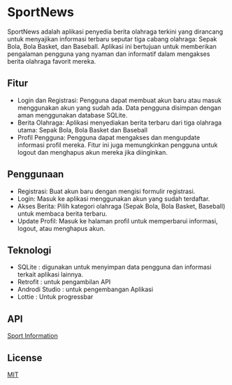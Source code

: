 # SportNews

SportNews adalah aplikasi penyedia berita olahraga terkini yang dirancang untuk menyajikan informasi terbaru seputar tiga cabang olahraga: Sepak Bola, Bola Basket, dan Baseball. Aplikasi ini bertujuan untuk memberikan pengalaman pengguna yang nyaman dan informatif dalam mengakses berita olahraga favorit mereka.

## Fitur
- Login dan Registrasi: Pengguna dapat membuat akun baru atau masuk menggunakan akun yang sudah ada. Data pengguna disimpan dengan aman menggunakan database SQLite.
- Berita Olahraga: 
Aplikasi menyediakan berita terbaru dari tiga olahraga utama: Sepak Bola, Bola Basket dan Baseball
- Profil Pengguna: Pengguna dapat mengakses dan mengupdate informasi profil mereka. Fitur ini juga memungkinkan pengguna untuk logout dan menghapus akun mereka jika diinginkan.

## Penggunaan
- Registrasi: Buat akun baru dengan mengisi formulir registrasi.
- Login: Masuk ke aplikasi menggunakan akun yang sudah terdaftar.
- Akses Berita: Pilih kategori olahraga (Sepak Bola, Bola Basket, Baseball) untuk membaca berita terbaru.
- Update Profil: Masuk ke halaman profil untuk memperbarui informasi, logout, atau menghapus akun.

## Teknologi
- SQLite :  digunakan untuk menyimpan data pengguna dan informasi terkait aplikasi lainnya.
- Retrofit : untuk pengambilan API
- Androdi Studio : untuk pengembangan Aplikasi
- Lottie : Untuk progressbar

## API
[Sport Information](https://rapidapi.com/belchiorarkad-FqvHs2EDOtP/api/sports-information)

## License

[MIT](https://choosealicense.com/licenses/mit/)
